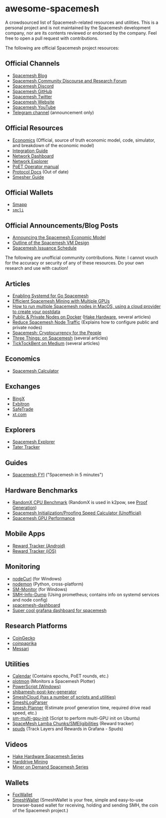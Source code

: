 # awesome-spacemesh
A crowdsourced list of Spacemesh-related resources and utilities. This is a personal project and is not maintained by the Spacemesh development company, nor are its contents reviewed or endorsed by the company. Feel free to open a pull request with contributions.

The following are official Spacemesh project resources:

## Official Channels
- [Spacemesh Blog](https://spacemesh.io/blog)
- [Spacemesh Community Discourse and Research Forum](https://community.spacemesh.io/)
- [Spacemesh Discord](https://chat.spacemesh.io/)
- [Spacemesh GitHub](https://github.com/spacemeshos/)
- [Spacemesh Twitter](https://twitter.com/teamspacemesh)
- [Spacemesh Website](https://spacemesh.io/)
- [Spacemesh YouTube](https://www.youtube.com/@Teamspacemesh)
- [Telegram channel](https://t.me/spacemeshio) (announcement only)

## Official Resources
- [Economics](https://github.com/spacemeshos/economics) (Official, source of truth economic model, code, simulator, and breakdown of the economic model)
- [Integration Guide](https://github.com/spacemeshos/wiki/wiki/Integration-guide)
- [Network Dashboard](https://dash.spacemesh.io/)
- [Network Explorer](https://explorer.spacemesh.io/overview)
- [PoET Operator manual](https://github.com/spacemeshos/poet/blob/develop/docs/poet_operator_manual.md)
- [Protocol Docs](https://github.com/spacemeshos/platform-docs/blob/main/docs/protocol/overview.md) (Out of date)
- [Smesher Guide](https://github.com/spacemeshos/wiki/wiki/Smesher-Guide)

## Official Wallets
- [Smapp](https://github.com/spacemeshos/smapp/releases)
- [`smcli`](https://github.com/spacemeshos/smcli/releases)

## Official Announcements/Blog Posts
- [Announcing the Spacemesh Economic Model](https://spacemesh.io/blog/spacemesh-economics-intro/)
- [Outline of the Spacemesh VM Design](https://spacemesh.io/blog/outline-of-the-spacemesh-vm-design/)
- [Spacemesh Issuance Schedule](https://spacemesh.io/blog/spacemesh-issuance-schedule/)

The following are unofficial community contributions. Note: I cannot vouch for the accuracy or security of any of these resources. Do your own research and use with caution!

## Articles
- [Enabling Systemd for Go Spacemesh](https://hakedev.substack.com/p/enabling-systemd-for-go-spacemesh)
- [Efficient Spacemesh Mining with Multiple GPUs](https://simeononsecurity.ch/other/efficient-spacemesh-mining-multiple-gpus-guide/)
- [How to run multiple Spacemesh nodes in MacOS, using a cloud provider to create your postdata](https://dafacto.com/2023/how-to-run-multiple-spacemesh-nodes-on-macos)
- [Public & Private Nodes on Docker](https://hakedev.substack.com/p/public-and-private-nodes-on-docker) ([Hake Hardware](https://hakedev.substack.com/), several articles)
- [Reduce Spacemesh Node Traffic](https://hakehw.smeshi.com/2023/09/12/reduce-spacemesh-node-traffic/) (Explains how to configure public and private nodes)
- [Spacemesh: Cryptocurrency for the People](https://blog.fabioiotti.com/posts/spacemesh-cryptocurrency-for-the-people/)
- [Three Things: on Spacemesh](https://rettig.substack.com/t/spacemesh) (several articles)
- [TickTockBent on Medium](https://medium.com/@benttick) (several articles)

## Economics
- [Spacemesh Calculator](https://www.spacemeshcalculator.com/)

## Exchanges
- [BingX](https://bingx.com/en-us/spot/SMHUSDT/)
- [Exbitron](https://trade.exbitron.com/trade?market=smh-usdt)
- [SafeTrade](https://safe.trade/exchange/SMH-USDT?type=basic)
- [xt.com](https://www.xt.com/en/trade/smh_usdt)

## Explorers
- [Spacemesh Explorer](https://smh.dwd.com/)
- [Tater Tracker](https://www.tater-tracker.com/)

## Guides
- [Spacemesh FYI](https://spacemesh.fyi/) ("Spacemesh in 5 minutes")

## Hardware Benchmarks
- [RandomX CPU Benchmark](https://xmrig.com/benchmark) (RandomX is used in k2pow, see [Proof Generation](https://github.com/spacemeshos/wiki/wiki/Smesher-Guide#proof-generation))
- [Spacemesh Initialization/Proofing Speed Calculator (Unofficial)](https://docs.google.com/spreadsheets/d/1X_E7H9EFdLoEZ8IHwm1ApcnlZ6VtBCWwSMOJIw2rytI/edit#gid=822058896)
- [Spacemesh GPU Performance](https://cdn.discordapp.com/attachments/1128603421021327511/1135452525676474428/update_20230731_Spacemesh_GPU_Performance_.png)

## Mobile Apps
- [Reward Tracker (Android)](https://play.google.com/store/apps/details?id=io.swarmbit.spacemesh_reward_tracker)
- [Reward Tracker (iOS)](https://apps.apple.com/pt/app/spacemesh-reward-tracker/id6463492791)

## Monitoring
- [nodeCurl](https://github.com/xeliuqa/nodeCurl) (for Windows)
- [nodemon](https://github.com/hakehardware/nodemon) (Python, cross-platform)
- [SM-Monitor](https://github.com/xeliuqa/SM-Monitor) (for Windows)
- [SMH-Info-Dump](https://github.com/Thanos420NoScope/SMH-Info-Dump) (Using prometheus; contains info on systemd services and node config)
- [spacemesh-dashboard](https://github.com/BlackBlocks-io/spacemesh-dashboard)
- [Super cool grafana dashboard for spacemesh](https://www.youtube.com/watch?v=QxI6hPGHSUU)

## Research Platforms
- [CoinGecko](https://www.coingecko.com/en/coins/spacemesh)
- [coinpaprika](https://coinpaprika.com/coin/smh-spacemesh/)
- [Messari](https://messari.io/project/spacemesh/profile)

## Utilities
- [Calendar](https://calendar.google.com/calendar/embed?src=8895d862c4a9ac22c8da2dafd9c618cd47e5c2d22905f920b1231a3b02aacd62%40group.calendar.google.com) (Contains epochs, PoET rounds, etc.)
- [plotmon](https://github.com/hakehardware/plotmon) (Monitors a Spacemesh Plotter)
- [PowerScript (Windows)](https://github.com/xeliuqa/PowerScript)
- [shibamesh-post-key-generator](https://github.com/DogeMonster/shibamesh-post-key-generator)
- [SmeshCloud (has a number of scripts and utilities)](https://github.com/smeshcloud)
- [SmeshLogParser](https://github.com/Dumraden/SmeshLogParser)
- [Smesh Planner](https://plan.smesh.online/) (Estimate proof generation time, required drive read speed, etc.)
- [sm-multi-gpu-init](https://github.com/Stizerg/sm-multi-gpu-init) (Script to perform multi-GPU init on Ubuntu)
- [SpaceMesh Lamba Chunks/SMEligibilities](http://fcmx.net/sm-eligibilities/) (Reward tracker)
- [spuds](https://github.com/hakehardware/spuds) (Track Layers and Rewards in Grafana - Spuds)

## Videos
- [Hake Hardware Spacemesh Series](https://www.youtube.com/playlist?list=PLVZMcKC69GpyzYjQld8xv5ZpdePfyFMUm)
- [Harddrive Mining](https://www.youtube.com/playlist?list=PLMIrczK2npiczpDDt7EPeEYCkVAJev8BG)
- [Miner on Demand Spacemesh Series](https://www.youtube.com/watch?v=9MBsPtKA3lQ&list=PLqcaCh7k-bmUNu1eEic2VbYe-QW7sCWlb)

## Wallets
- [FoxWallet](https://foxwallet.com/)
- [SmeshWallet](https://smeshwallet.com) (SmeshWallet is your free, simple and easy-to-use browser-based wallet for receiving, holding and sending SMH, the coin of the Spacemesh project.)
